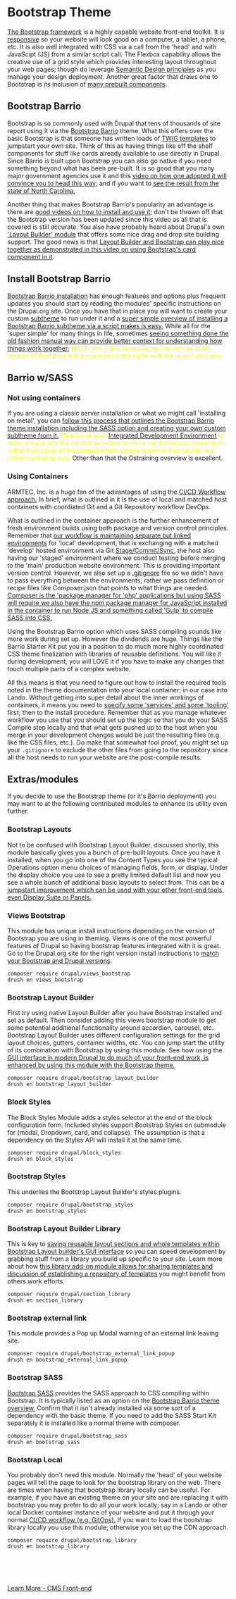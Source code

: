 
# Bootstrap Theme

[The Bootstrap framework](https://getbootstrap.com/) is a highly capable website front-end toolkit.  It is [responsive](https://www.youtube.com/watch?v=srvUrASNj0s) so your website will look good on a computer, a tablet, a phone, etc.  It is also well integrated with CSS via a call from the 'head' and with JavaScipt (JS) from a similar script call.  The Flexbox capability allows the creative use of a grid style which provides interesting layout throughout your web pages; though do leverage [Semantic Design principles](https://www.semrush.com/blog/semantic-html5-guide/) as you manage your design deployment.  Another great factor that draws one to Bootstrap is its inclusion of [many prebuilt components](https://getbootstrap.com/docs/5.0/components/accordion/).


## Bootstrap Barrio

Bootstrap is so commonly used with Drupal that tens of thousands of site report using it via the [Bootstrap Barrio](https://www.drupal.org/project/bootstrap_barrio) theme.  What this offers over the basic Bootstrap is that someone has written loads of [TWIG templates](../theme/twig.md) to jumpstart your own site.  Think of this as having things like off the shelf components for stuff like cards already available to use directly in Drupal.  Since Barrio is built upon Bootstrap you can also go native if you need something beyond what has been pre-built. It is so good that you many major government agencies use it and this [video on how one adopted it will convince you to head this way;](https://www.youtube.com/watch?v=oAZ6-eADtKY) and if you want to [see the result from the state of North Carolina.](https://www.nc.gov/)

Another thing that makes Bootstrap Barrio's popularity an advantage is there are [good videos on how to install and use it](https://www.youtube.com/watch?v=D5A_aFdlWEs); don't be thrown off that the Bootstrap version has been updated since this video as all that is covered is still accurate.  You also have probably heard about Drupal's own ['Layout Builder' module](https://www.specbee.com/blogs/layout-builder-in-drupal-9-complete-guide#:~:text=Scroll%20to%20the%20bottom%20and,of%20the%20view%20modes%20present.) that offers some nice drag and drop site building support.  The good news is that [Layout Builder and Bootstrap can play nice together as demonstrated in this video on using Bootstrap's card component in it](https://www.youtube.com/watch?v=iwJW18NA_S4).

## Install Bootstrap Barrio

[Bootstrap Barrio installation](https://www.drupal.org/project/bootstrap_barrio) has enough features and options plus frequent updates you should start by reading the modules' specific instructions on the Drupal.org site.  Once you have that in place you will want to create your custom [subtheme](subtheming.md) to run under it and a [super simple overview of installing a Bootstrap Barrio subtheme via a script makes is easy.](https://www.youtube.com/watch?v=6paPMGxPu4g)  While all for the 'super simple' for many things in life, sometimes [seeing something done the old fashion manual way can provide better context for understanding how things work together](https://www.youtube.com/watch?v=pEcHg3D4QHA&list=PLTANew7ttSXfn6azbqjobJk-zkkRSPd7t&index=2); <font color=yellow> NOTE: this video shows doing this with an older version of Bootstrap but the process is the same with the newer versions.</font>


## Barrio w/SASS

### Not using containers

If you are using a classic server installation or what we might call 'installing on metal', you can [follow this process that outlines the Bootstrap Barrio theme installation including the SASS option and creating your own custom subtheme from it.](https://ostraining.com/blog/drupal/how-to-use-bootstrap-5-and-sass-in-drupal-9/) <font color=yellow>Please use your</font> [Integrated Development Environment](../book/ide.md) <font color=yellow>to move around into the correct sub-directories to run the various commands rather than some of the command line syntax shown in that tutorial in a rather confusing way.</font>  Other than that the Ostraining overview is excellent.

### Using Containers

ARMTEC, Inc. is a huge fan of the advantages of using the [CI/CD Workflow approach.](../cicd/cicdoverview.md)  In brief, what is outlined in it is the use of local and matched host containers with coordiated Git and a Git Repository workflow DevOps.  
  
What is outlined in the container approach is the further enhancement of fresh environment builds using both package and version control principles.  Remember that [our workflow is maintaining separate but linked environments](../cicd/configsplit3.md) for 'local' development, that is exchanging with a matched 'develop' hosted environment via Git [Stage/Commit/Sync](../cicd/configsplit.md#our-workflow), the host also having our 'staged' environment where we conduct testing before merging to the 'main' production website environment.  This is providing important version control.  However, we also set up a [.gitignore](../cicd/gitignore.html#Do-more-with-.gitignore) file so we didn't have to pass everything between the environments; rather we pass definition or recipe files like Composer.json that points to what things are needed.  [Composer is the 'package manager for 'php' applications but using SASS will require we also have the npm package manager for JavaScript installed in the container to run Node JS and something called 'Gulp' to compile SASS into CSS.](../book/Novice.html#setting-up-your-basic-system)
  
Using the Bootstrap Barrio option which uses SASS compiling sounds like more work during set up.  However the dividends are huge.  Things like the Barrio Starter Kit put you in a position to do much more highly coordinated CSS theme finalization with libraries of reusable definitions.  You will like it during development, you will LOVE it if you have to make any changes that touch multiple parts of a complex website.  
  
All this means is that you need to figure out how to install the required tools noted in the theme documentation into your local container; in our case into Lando.  Without getting into super detail about the inner workings of containers, it means you need to [specify some 'services' and some 'tooling'](http://www.lowgravitystudios.com/knowledge-base/compiling-sass-gulp) first; then to the install procedure.  Remember that as you manage whatever workflow you use that you should set up the logic so that you do your SASS Compile step locally and that what gets pushed up to the host when you merge in your development changes would be just the resulting files (e.g. like the CSS files, etc.).  Do make that somewhat fool proof, you might set up your `.gitignore` to exclude the other files from going to the repository since all the host needs to run your website are the post-compile results.


## Extras/modules

If you decide to use the Bootstrap theme (or it's Barrio deployment) you may want to at the following contributed modules to enhance its utility even further.

### Bootstrap Layouts

Not to be confused with Bootstrap Layout Builder, discussed shortly, this module basically gives you a bunch of pre-built layouts.   Once you have it installed, when you go into one of the Content Types you see the typical Operations option menu choices of managing fields, form, or display.  Under the display choice you use to see a pretty limited default list and now you see a whole bunch of additional basic layouts to select from.  This can be a [jumpstart improvement which can be used with your other front-end tools, even Display Suite or Panels.](https://www.webwash.net/implement-bootstrap-layouts-drupal-8/)

### Views Bootstrap 

This module has unique install instructions depending on the version of Bootstrap you are using in theming. Views is one of the most powerful features of Drupal so having bootstrap features integrated with it is great.   Go to the Drupal.org site for the right version install instructions to [match your Bootstrap and Drupal versions](https://www.drupal.org/project/views_bootstrap).

`composer require drupal/views_bootstrap`<br>
`drush en views_bootstrap`

### Bootstrap Layout Builder

First try using native Layout Builder after you have Bootstrap installed and set as default.  Then consider adding this views bootstrap module to get some potential additional functionality around accordion, carousel, etc.  Bootstrap Layout Builder uses different configuration settings for the grid layout choices, gutters, container widths, etc.  You can jump start the utility of its combination with Bootstrap by using this module.  See how using the [GUI interface in modern Drupal to do much of your front-end work, is enhanced by using this module with the Bootstrap theme.](https://www.youtube.com/watch?v=sMbiqSMiZ6Y)

`composer require drupal/bootstrap_layout_builder`<br>
`drush en bootstrap_layout_builder`

### Block Styles

The Block Styles Module adds a styles selector at the end of the block configuration form.  Included styles support Bootstrap Styles on submodule for (modal, Dropdown, card, and collapse). The assumption is that a dependency on the Styles API will install it at the same time.

`composer require drupal/block_styles`<br>
`drush en block_styles`

### Bootstrap Styles

This underlies the Bootstrap Layout Builder's styles plugins. 

`composer require drupal/bootstrap_styles`<br>
`drush en bootstrap_styles`

### Bootstrap Layout Builder Library

This is key to [saving reusable layout sections and whole templates within Bootstrap Layout builder's GUI interface](https://www.youtube.com/watch?v=-dhI5-Fs4qk) so you can speed development by grabbing stuff from a library you build up specific to your site.  Learn more about how [this library add-on module allows for sharing templates and discussion of establishing a repository of templates](https://www.youtube.com/watch?v=E68DxSLcCd0) you might benefit from others work efforts. 

`composer require drupal/section_library`<br>
`drush en section_library`

### Bootstrap external link

This module provides a Pop up Modal warning of an external link leaving site.

`composer require drupal/bootstrap_external_link_popup`<br>
`drush en bootstrap_external_link_popup`

### Bootstrap SASS
[Bootstrap SASS](https://www.drupal.org/project/bootstrap_sass) provides the SASS approach to CSS compiling within Bootstrap.  It is typically listed as an option on the [Bootstrap Barrio theme overview.](https://www.drupal.org/project/bootstrap_barrio) Confirm that it isn't already installed via some sort of a dependency with the basic theme.  If you need to add the SASS Start Kit separately it is installed like a normal theme with composer.

`composer require drupal/bootstrap_sass`<br>
`drush en bootstrap_sass`

### Bootstrap Local

You probably don't need this module.  Normally the 'head' of your website pages will tell the page to look for the bootstrap library on the web.  There are times when having that bootstrap library locally can be useful.  For example, if you have an existing theme on your site and are replacing it with bootstrap you may prefer to do all your work locally; say in a Lando or other local Docker container instance of your website and put it through your normal [CI/CD workflow (e.g. GitOps).](../book/drupalcicd.md)  If you want to load the bootstrap library locally you use this module; otherwise you set up the CDN approach.

`composer require drupal/bootstrap_library`<br>
`drush en bootstrap_library`



<br>
<br>
<br>

[Learn More - CMS Front-end](../chapters.md#front-end)


